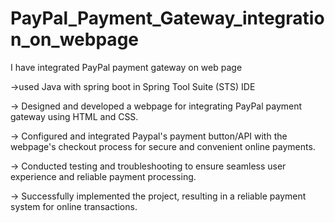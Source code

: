 # PayPal_Payment_Gateway_integration_on_webpage
I have integrated PayPal payment gateway on web page

->used Java with spring boot in Spring Tool Suite (STS) IDE

-> Designed and developed a webpage for integrating PayPal payment gateway using HTML and CSS.

-> Configured and integrated Paypal's payment button/API with the webpage's checkout process for secure and convenient online payments.

-> Conducted testing and troubleshooting to ensure seamless user experience and reliable payment processing.

-> Successfully implemented the project, resulting in a reliable payment system for online transactions.
